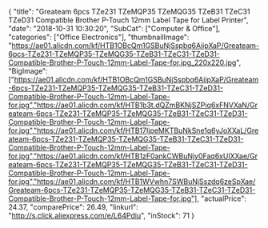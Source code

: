 {
	"title": "Greateam  6pcs TZe231 TZeMQP35 TZeMQG35 TZeB31 TZeC31 TZeD31 Compatible Brother P-Touch 12mm Label Tape for Label Printer",
	"date": "2018-10-31 10:30:20",
	"SubCat": ["Computer & Office"],
	"categories": ["Office Electronics"],
	"thumbnailImage": "https://ae01.alicdn.com/kf/HTB1OBcQm1GSBuNjSspbq6AiipXaP/Greateam-6pcs-TZe231-TZeMQP35-TZeMQG35-TZeB31-TZeC31-TZeD31-Compatible-Brother-P-Touch-12mm-Label-Tape-for.jpg_220x220.jpg",
	"BigImage": ["https://ae01.alicdn.com/kf/HTB1OBcQm1GSBuNjSspbq6AiipXaP/Greateam-6pcs-TZe231-TZeMQP35-TZeMQG35-TZeB31-TZeC31-TZeD31-Compatible-Brother-P-Touch-12mm-Label-Tape-for.jpg","https://ae01.alicdn.com/kf/HTB1b3t.dQZmBKNjSZPiq6xFNVXaN/Greateam-6pcs-TZe231-TZeMQP35-TZeMQG35-TZeB31-TZeC31-TZeD31-Compatible-Brother-P-Touch-12mm-Label-Tape-for.jpg","https://ae01.alicdn.com/kf/HTB17IjpeMKTBuNkSne1q6yJoXXaL/Greateam-6pcs-TZe231-TZeMQP35-TZeMQG35-TZeB31-TZeC31-TZeD31-Compatible-Brother-P-Touch-12mm-Label-Tape-for.jpg","https://ae01.alicdn.com/kf/HTB1zF0ankCWBuNjy0Faq6xUlXXae/Greateam-6pcs-TZe231-TZeMQP35-TZeMQG35-TZeB31-TZeC31-TZeD31-Compatible-Brother-P-Touch-12mm-Label-Tape-for.jpg","https://ae01.alicdn.com/kf/HTB1WVwhn7SWBuNjSszdq6zeSpXae/Greateam-6pcs-TZe231-TZeMQP35-TZeMQG35-TZeB31-TZeC31-TZeD31-Compatible-Brother-P-Touch-12mm-Label-Tape-for.jpg"],
	"actualPrice": 24.37,
	"comparePrice": 26.49,
	"linkurl": "http://s.click.aliexpress.com/e/L64Pdiu",
	"inStock": 71
}
